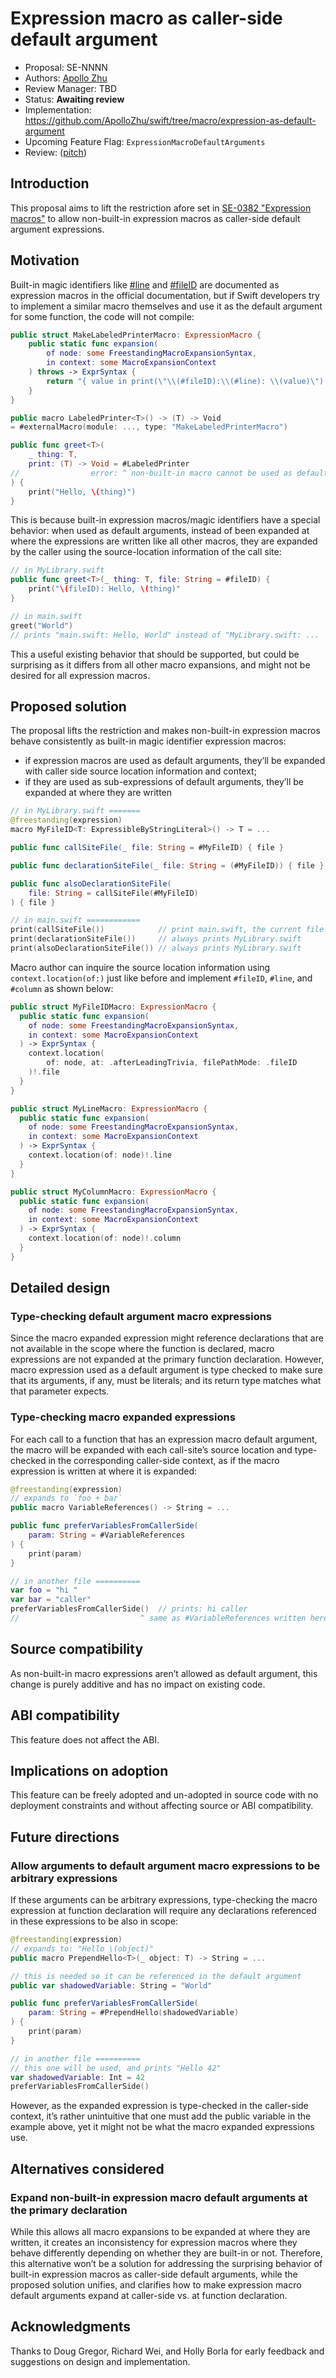 # Expression macro as caller-side default argument

* Proposal: SE-NNNN
* Authors: [Apollo Zhu](https://github.com/ApolloZhu)
* Review Manager: TBD
* Status: **Awaiting review**
* Implementation: https://github.com/ApolloZhu/swift/tree/macro/expression-as-default-argument
* Upcoming Feature Flag: `ExpressionMacroDefaultArguments`
* Review: ([pitch](https://forums.swift.org/t/pitch-expression-macro-as-caller-side-default-argument/69019))

## Introduction

This proposal aims to lift the restriction afore set in [SE-0382 "Expression macros"](https://github.com/apple/swift-evolution/blob/main/proposals/0382-expression-macros.md) to allow non-built-in expression macros as caller-side default argument expressions.

## Motivation

Built-in magic identifiers like [#line](https://developer.apple.com/documentation/swift/line()) and [#fileID](https://developer.apple.com/documentation/swift/fileID()) are documented as expression macros in the official documentation, but if Swift developers try to implement a similar macro themselves and use it as the default argument for some function, the code will not compile:

```swift
public struct MakeLabeledPrinterMacro: ExpressionMacro {
    public static func expansion(
        of node: some FreestandingMacroExpansionSyntax,
        in context: some MacroExpansionContext
    ) throws -> ExprSyntax {
        return "{ value in print(\"\\(#fileID):\\(#line): \\(value)\") }"
    }
}

public macro LabeledPrinter<T>() -> (T) -> Void
= #externalMacro(module: ..., type: "MakeLabeledPrinterMacro")

public func greet<T>(
    _ thing: T,
    print: (T) -> Void = #LabeledPrinter
//                error: ^ non-built-in macro cannot be used as default argument
) {
    print("Hello, \(thing)")
}
```

This is because built-in expression macros/magic identifiers have a special behavior: when used as default arguments, instead of been expanded at where the expressions are written like all other macros, they are expanded by the caller using the source-location information of the call site:

```swift
// in MyLibrary.swift
public func greet<T>(_ thing: T, file: String = #fileID) {
    print("\(fileID): Hello, \(thing)"
}

// in main.swift
greet("World")
// prints "main.swift: Hello, World" instead of "MyLibrary.swift: ...
```

This a useful existing behavior that should be supported, but could be surprising as it differs from all other macro expansions, and might not be desired for all expression macros.

## Proposed solution

The proposal lifts the restriction and makes non-built-in expression macros behave consistently as built-in magic identifier expression macros:

* if expression macros are used as default arguments, they’ll be expanded with caller side source location information and context;
* if they are used as sub-expressions of default arguments, they’ll be expanded at where they are written

```swift
// in MyLibrary.swift =======
@freestanding(expression)
macro MyFileID<T: ExpressibleByStringLiteral>() -> T = ...

public func callSiteFile(_ file: String = #MyFileID) { file }

public func declarationSiteFile(_ file: String = (#MyFileID)) { file }

public func alsoDeclarationSiteFile(
    file: String = callSiteFile(#MyFileID)
) { file }

// in main.swift ============
print(callSiteFile())            // print main.swift, the current file
print(declarationSiteFile())     // always prints MyLibrary.swift
print(alsoDeclarationSiteFile()) // always prints MyLibrary.swift
```

Macro author can inquire the source location information using `context.location(of:)` just like before and implement `#fileID`, `#line`, and `#column` as shown below:

```swift
public struct MyFileIDMacro: ExpressionMacro {
  public static func expansion(
    of node: some FreestandingMacroExpansionSyntax,
    in context: some MacroExpansionContext
  ) -> ExprSyntax {
    context.location(
        of: node, at: .afterLeadingTrivia, filePathMode: .fileID
    )!.file
  }
}

public struct MyLineMacro: ExpressionMacro {
  public static func expansion(
    of node: some FreestandingMacroExpansionSyntax,
    in context: some MacroExpansionContext
  ) -> ExprSyntax {
    context.location(of: node)!.line
  }
}

public struct MyColumnMacro: ExpressionMacro {
  public static func expansion(
    of node: some FreestandingMacroExpansionSyntax,
    in context: some MacroExpansionContext
  ) -> ExprSyntax {
    context.location(of: node)!.column
  }
}
```

## Detailed design

### Type-checking default argument macro expressions

Since the macro expanded expression might reference declarations that are not available in the scope where the function is declared, macro expressions are not expanded at the primary function declaration. However, macro expression used as a default argument is type checked to make sure that its arguments, if any, must be literals; and its return type matches what that parameter expects.

### Type-checking macro expanded expressions

For each call to a function that has an expression macro default argument, the macro will be expanded with each call-site’s source location and type-checked in the corresponding caller-side context, as if the macro expression is written at where it is expanded:

```swift
@freestanding(expression)
// expands to `foo + bar`
public macro VariableReferences() -> String = ...

public func preferVariablesFromCallerSide(
    param: String = #VariableReferences
) {
    print(param)
}

// in another file ==========
var foo = "hi "
var bar = "caller"
preferVariablesFromCallerSide()  // prints: hi caller
//                           ^ same as #VariableReferences written here
```

## Source compatibility

As non-built-in macro expressions aren’t allowed as default argument, this change is purely additive and has no impact on existing code.

## ABI compatibility

This feature does not affect the ABI.

## Implications on adoption

This feature can be freely adopted and un-adopted in source code with no deployment constraints and without affecting source or ABI compatibility.

## Future directions

### Allow arguments to default argument macro expressions to be arbitrary expressions

If these arguments can be arbitrary expressions, type-checking the macro expression at function declaration will require any declarations referenced in these expressions to be also in scope:

```swift
@freestanding(expression)
// expands to: "Hello \(object)"
public macro PrependHello<T>(_ object: T) -> String = ...

// this is needed so it can be referenced in the default argument
public var shadowedVariable: String = "World"

public func preferVariablesFromCallerSide(
    param: String = #PrependHello(shadowedVariable)
) {
    print(param)
}

// in another file ==========
// this one will be used, and prints "Hello 42"
var shadowedVariable: Int = 42
preferVariablesFromCallerSide()
```

However, as the expanded expression is type-checked in the caller-side context, it’s rather unintuitive that one must add the public variable in the example above, yet it might not be what the macro expanded expressions use.

## Alternatives considered

### Expand non-built-in expression macro default arguments at the primary declaration

While this allows all macro expansions to be expanded at where they are written, it creates an inconsistency for expression macros where they behave differently depending on whether they are built-in or not. Therefore, this alternative won’t be a solution for addressing the surprising behavior of built-in expression macros as caller-side default arguments, while the proposed solution unifies, and clarifies how to make expression macro default arguments expand at caller-side vs. at function declaration.

## Acknowledgments

Thanks to Doug Gregor, Richard Wei, and Holly Borla for early feedback and suggestions on design and implementation.
